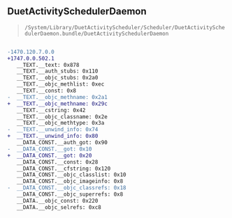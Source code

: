 ## DuetActivitySchedulerDaemon

> `/System/Library/DuetActivityScheduler/Scheduler/DuetActivitySchedulerDaemon.bundle/DuetActivitySchedulerDaemon`

```diff

-1470.120.7.0.0
+1747.0.0.502.1
   __TEXT.__text: 0x878
   __TEXT.__auth_stubs: 0x110
   __TEXT.__objc_stubs: 0x2a0
   __TEXT.__objc_methlist: 0xec
   __TEXT.__const: 0x8
-  __TEXT.__objc_methname: 0x2a1
+  __TEXT.__objc_methname: 0x29c
   __TEXT.__cstring: 0x42
   __TEXT.__objc_classname: 0x2e
   __TEXT.__objc_methtype: 0x3a
-  __TEXT.__unwind_info: 0x74
+  __TEXT.__unwind_info: 0x80
   __DATA_CONST.__auth_got: 0x90
-  __DATA_CONST.__got: 0x10
+  __DATA_CONST.__got: 0x20
   __DATA_CONST.__const: 0x28
   __DATA_CONST.__cfstring: 0x120
   __DATA_CONST.__objc_classlist: 0x10
   __DATA_CONST.__objc_imageinfo: 0x8
-  __DATA_CONST.__objc_classrefs: 0x18
   __DATA_CONST.__objc_superrefs: 0x8
   __DATA.__objc_const: 0x220
   __DATA.__objc_selrefs: 0xc8

```
